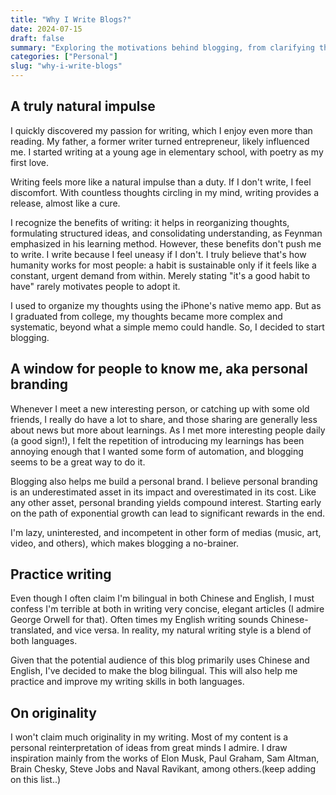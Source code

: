```yaml
---
title: "Why I Write Blogs?"
date: 2024-07-15
draft: false
summary: "Exploring the motivations behind blogging, from clarifying thoughts to sharing knowledge."
categories: ["Personal"]
slug: "why-i-write-blogs"
---
```


## A truly natural impulse

I quickly discovered my passion for writing, which I enjoy even more than reading. My father, a former writer turned entrepreneur, likely influenced me. I started writing at a young age in elementary school, with poetry as my first love.

Writing feels more like a natural impulse than a duty. If I don't write, I feel discomfort. With countless thoughts circling in my mind, writing provides a release, almost like a cure.

I recognize the benefits of writing: it helps in reorganizing thoughts, formulating structured ideas, and consolidating understanding, as Feynman emphasized in his learning method. However, these benefits don't push me to write. I write because I feel uneasy if I don't. I truly believe that's how humanity works for most people: a habit is sustainable only if it feels like a constant, urgent demand from within. Merely stating "it's a good habit to have" rarely motivates people to adopt it.

I used to organize my thoughts using the iPhone's native memo app. But as I graduated from college, my thoughts became more complex and systematic, beyond what a simple memo could handle. So, I decided to start blogging.

## A window for people to know me, aka personal branding

Whenever I meet a new interesting person, or catching up with some old friends, I really do have a lot to share, and those sharing are generally less about news but more about learnings. As I met more interesting people daily (a good sign!), I felt the repetition of introducing my learnings has been annoying enough that I wanted some form of automation, and blogging seems to be a great way to do it.

Blogging also helps me build a personal brand. I believe personal branding is an underestimated asset in its impact and overestimated in its cost. Like any other asset, personal branding yields compound interest. Starting early on the path of exponential growth can lead to significant rewards in the end.

I'm lazy, uninterested, and incompetent in other form of medias (music, art, video, and others), which makes blogging a no-brainer.

## Practice writing

Even though I often claim I'm bilingual in both Chinese and English, I must confess I'm terrible at both in writing very concise, elegant articles (I admire George Orwell for that). Often times my English writing sounds Chinese-translated, and vice versa. In reality, my natural writing style is a blend of both languages.

Given that the potential audience of this blog primarily uses Chinese and English, I've decided to make the blog bilingual. This will also help me practice and improve my writing skills in both languages.

## On originality

I won't claim much originality in my writing. Most of my content is a personal reinterpretation of ideas from great minds I admire. I draw inspiration mainly from the works of Elon Musk, Paul Graham, Sam Altman, Brain Chesky, Steve Jobs and Naval Ravikant, among others.(keep adding on this list..)